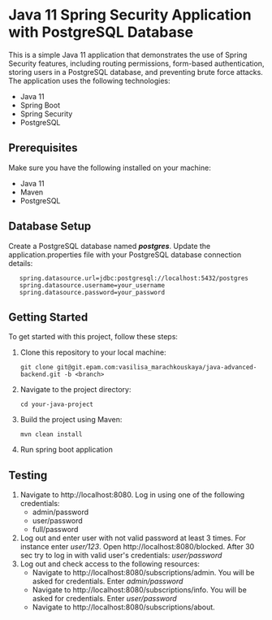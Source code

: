 # Java 11 Spring Security Application with PostgreSQL Database
This is a simple Java 11 application that demonstrates the use of Spring Security features, including routing permissions, form-based authentication, storing users in a PostgreSQL database, and preventing brute force attacks. The application uses the following technologies:

- Java 11
- Spring Boot
- Spring Security
- PostgreSQL

## Prerequisites
Make sure you have the following installed on your machine:

- Java 11
- Maven
- PostgreSQL

## Database Setup
Create a PostgreSQL database named ***postgres***.
Update the application.properties file with your PostgreSQL database connection details:

```
   spring.datasource.url=jdbc:postgresql://localhost:5432/postgres
   spring.datasource.username=your_username
   spring.datasource.password=your_password
```

## Getting Started

To get started with this project, follow these steps:

1. Clone this repository to your local machine:

   ```shell
   git clone git@git.epam.com:vasilisa_marachkouskaya/java-advanced-backend.git -b <branch>

2. Navigate to the project directory:

   ```shell
   cd your-java-project

3. Build the project using Maven:

   ```shell
   mvn clean install

4. Run spring boot application

## Testing
1. Navigate to http://localhost:8080. Log in using one of the following credentials:
   - admin/password
   - user/password
   - full/password
2. Log out and enter user with not valid password at least 3 times. For instance enter *user/123*.
   Open http://localhost:8080/blocked.
   After 30 sec try to log in with valid user's credentials: *user/password*
3. Log out and check access to the following resources:
   - Navigate to http://localhost:8080/subscriptions/admin. You will be asked for credentials. Enter *admin/password*
   - Navigate to http://localhost:8080/subscriptions/info. You will be asked for credentials. Enter *user/password*
   - Navigate to http://localhost:8080/subscriptions/about.


